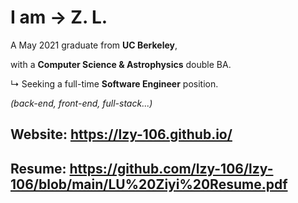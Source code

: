 # I am   →   **Z. L.**

A May 2021 graduate from **UC Berkeley**,

with a **Computer Science & Astrophysics** double BA.

↳ Seeking a full-time **Software Engineer** position.

*(back-end, front-end, full-stack...)*

## Website: <https://lzy-106.github.io/>
## Resume: <https://github.com/lzy-106/lzy-106/blob/main/LU%20Ziyi%20Resume.pdf>
